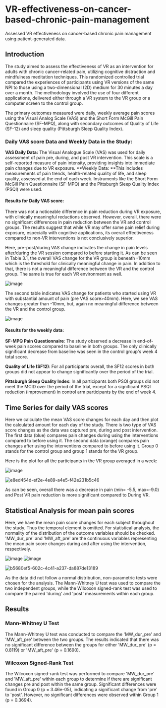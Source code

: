 # VR-effectiveness-on-cancer-based-chronic-pain-management
Assessed VR effectiveness on cancer-based chronic pain management using patient-generated data.

## Introduction
The study aimed to assess the effectiveness of VR as an intervention for adults with chronic cancer-related pain, utilizing cognitive distraction and mindfulness meditation techniques. This randomized controlled trial compared the experiences of participants using VR versions of the same NPI to those using a two-dimensional (2D) medium for 30 minutes a day over a month. The methodology involved the use of four different applications, delivered either through a VR system to the VR group or a computer screen to the control group. 

The primary outcomes measured were daily, weekly average pain scores using the Visual Analog Scale (VAS) and the Short Form McGill Pain Questionnaire (SF-MPQ), along with secondary outcomes of Quality of Life (SF-12) and sleep quality (Pittsburgh Sleep Quality Index).

### Daily VAS score Data and Weekly Data in the Study:
**VAS Daily Data:** The Visual Analogue Scale (VAS) was used for daily assessment of pain pre, during, and post VR intervention. This scale is a self-reported measure of pain intensity, providing insights into immediate pain changes due to VR exposure.
**Weekly Data: **This includes measurements of pain trends, health-related quality of life, and sleep quality, assessed at the end of each week. Instruments like the Short Form McGill Pain Questionnaire (SF-MPQ) and the Pittsburgh Sleep Quality Index (PSQI) were used.

#### Results for Daily VAS score:
There was not a noticeable difference in pain reduction during VR exposure, with clinically meaningful reductions observed. However, overall, there were no significant differences in pain reduction between the VR and control groups. The results suggest that while VR may offer some pain relief during exposure, especially with cognitive applications, its overall effectiveness compared to non-VR interventions is not conclusively superior.

Here, pre-post/during VAS change indicates the change in pain levels after/during the VR session compared to before starting it. As can be seen in Table 3.1, the overall VAS change for the VR group is beneath -10mm which is the threshold for clinically meaningful change in pain. In addition to that, there is not a meaningful difference between the VR and the control group. The same is true for each VR environment as well.

![image](https://github.com/user-attachments/assets/598628a9-a9dc-491d-a227-08ebb304cc09)

The second table indicates VAS change for patients who started using VR with substantial amount of pain (pre VAS score>40mm). Here, we see VAS changes greater than -10mm, but, again no meaningful difference between the VR and the control group.

![image](https://github.com/user-attachments/assets/0a010c32-8e15-4a36-85ee-c66579c6c42b)


#### Results for the weekly data:
**SF-MPQ Pain Questionnaire**: The study observed a decrease in end-of-week pain scores compared to baseline in both groups. The only clinically significant decrease from baseline was seen in the control group's week 4 total score. 

**Quality of Life (SF12)**: For all participants overall, the SF12 scores in both groups did not appear to change significantly over the period of the trial.

**Pittsburgh Sleep Quality Index**: In all participants both PSQI groups did not meet the MCID over the period of the trial, except for a significant PSQI reduction (improvement) in control arm participants by the end of week 4.

## Time Series for daily VAS scores
Here we calculate the mean VAS score changes for each day and then plot the calculated amount for each day of the study. There is two type of VAS score changes as the data was captured pre, during and post intervention. The first data (blue) compares pain changes during using the interventions compared to before using it. The second data (orange) compares pain changes after using the interventions compared to before using it. Group 0 stands for the control group and group 1 stands for the VR group.

Here is the plot for all the participants in the VR group averaged in a week:
 
![image](https://github.com/user-attachments/assets/82c82f28-5a7f-4fe6-8881-b508ac1ec4b4)

![e8ed454d-ef2e-4e89-a4e5-f42e231b5c46](https://github.com/user-attachments/assets/bf07e05d-7058-4832-b6e8-ce8317ea2d5f)

As can be seen, overall there was a decrease in pain (min= -5.5, max=-9.0) and Post VR pain reduction is more significant compared to During VR.

## Statistical Analysis for mean pain scores 
Here, we have the mean pain score changes for each subject throughout the study. Thus the temporal element is omitted. For statistical analysis, the normality of the distribution of the outcome variables should be checked. 'MW_dur_pre' and 'MW_aft_pre' are the continuous variables representing the mean pain score changes during and after using the intervention, respectively.

![image](https://github.com/user-attachments/assets/fa74dd5a-5694-4497-8a3b-ad3145c50983)  ![image](https://github.com/user-attachments/assets/d6d49c21-a473-4f1b-bd82-ded8507d4dc2)

![b5680ef5-602c-4c41-a237-da887de13189](https://github.com/user-attachments/assets/33c7a85f-815a-4f8b-9b2f-4df2d1ddeb8c)


As the data did not follow a normal distribution, non-parametric tests were chosen for the analysis. The Mann-Whitney U test was used to compare the two independent groups, while the Wilcoxon signed-rank test was used to compare the paired 'during' and 'post' measurements within each group. 

## Results
### Mann-Whitney U Test
The Mann-Whitney U test was conducted to compare the 'MW_dur_pre' and 'MW_aft_pre' between the two groups. The results indicated that there was no significant difference between the groups for either 'MW_dur_pre' (p = 0.8119) or 'MW_aft_pre' (p = 0.1690).

### Wilcoxon Signed-Rank Test
The Wilcoxon signed-rank test was performed to compare 'MW_dur_pre' and 'MW_aft_pre' within each group to determine if there are significant changes pre and post within the same group. Significant differences were found in Group 0 (p = 3.46e-05), indicating a significant change from 'pre' to 'post'. However, no significant differences were observed within Group 1 (p = 0.3694).

